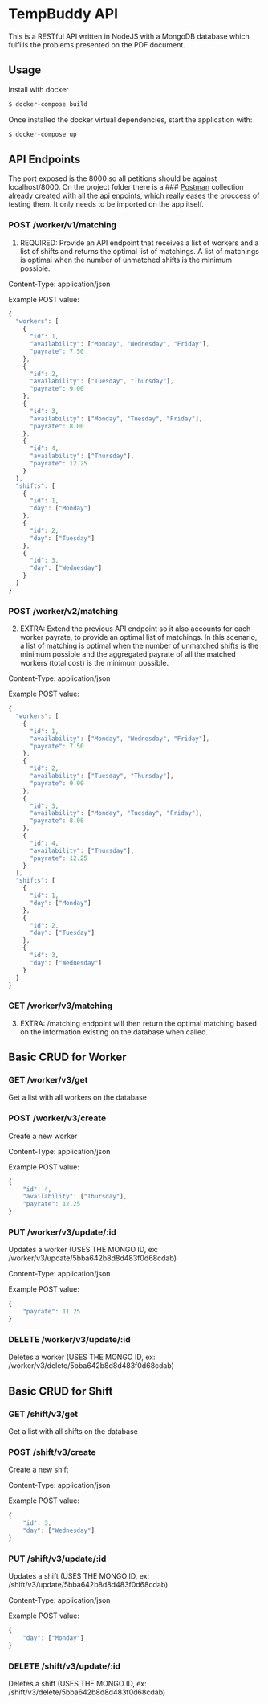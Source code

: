 # TempBuddy API
This is a RESTful API written in NodeJS with a MongoDB database which fulfills the problems presented on the PDF document.

## Usage
Install with docker

```bash
$ docker-compose build
```
Once installed the docker virtual dependencies, start the application with:
```bash
$ docker-compose up
```

## API Endpoints
The port exposed is the 8000 so all petitions should be against localhost/8000. On the project folder there is a ### [Postman](https://www.getpostman.com/apps) collection already created with all the api enpoints, which really eases the proccess of testing them. It only needs to be imported on the app itself.

### POST /worker/v1/matching
1) REQUIRED: Provide an API endpoint that receives a list of workers and a list of shifts and returns the optimal list of matchings. A list of matchings is optimal when the number of unmatched shifts is the minimum possible.

Content-Type: application/json

Example POST value:
```javascript
{
  "workers": [
    {
      "id": 1,
      "availability": ["Monday", "Wednesday", "Friday"],
      "payrate": 7.50
    },
    {
      "id": 2,
      "availability": ["Tuesday", "Thursday"],
      "payrate": 9.00
    },
    {
      "id": 3,
      "availability": ["Monday", "Tuesday", "Friday"],
      "payrate": 8.00
    },
    {
      "id": 4,
      "availability": ["Thursday"],
      "payrate": 12.25
    }
  ],
  "shifts": [
    {
      "id": 1,
      "day": ["Monday"]
    },
    {
      "id": 2,
      "day": ["Tuesday"]
    },
    {
      "id": 3,
      "day": ["Wednesday"]
    }
  ]
}
```

### POST /worker/v2/matching
2) EXTRA: Extend the previous API endpoint so it also accounts for each worker payrate, to provide an optimal list of matchings. In this scenario, a list of matching is optimal when the number of unmatched shifts is the minimum possible and the aggregated payrate of all the matched workers (total cost) is the minimum possible.

Content-Type: application/json

Example POST value:
```javascript
{
  "workers": [
    {
      "id": 1,
      "availability": ["Monday", "Wednesday", "Friday"],
      "payrate": 7.50
    },
    {
      "id": 2,
      "availability": ["Tuesday", "Thursday"],
      "payrate": 9.00
    },
    {
      "id": 3,
      "availability": ["Monday", "Tuesday", "Friday"],
      "payrate": 8.00
    },
    {
      "id": 4,
      "availability": ["Thursday"],
      "payrate": 12.25
    }
  ],
  "shifts": [
    {
      "id": 1,
      "day": ["Monday"]
    },
    {
      "id": 2,
      "day": ["Tuesday"]
    },
    {
      "id": 3,
      "day": ["Wednesday"]
    }
  ]
}
```


### GET /worker/v3/matching
3) EXTRA: /matching endpoint will then return the optimal matching based on the information existing on the database when called.


## Basic CRUD for Worker

### GET /worker/v3/get
Get a list with all workers on the database

### POST /worker/v3/create
Create a new worker

Content-Type: application/json

Example POST value:
```javascript
{
    "id": 4,
    "availability": ["Thursday"],
    "payrate": 12.25
}
```

### PUT /worker/v3/update/:id
Updates a worker (USES THE MONGO ID, ex: /worker/v3/update/5bba642b8d8d483f0d68cdab)

Content-Type: application/json

Example POST value:
```javascript
{
    "payrate": 11.25
}
```

### DELETE /worker/v3/update/:id
Deletes a worker (USES THE MONGO ID, ex: /worker/v3/delete/5bba642b8d8d483f0d68cdab)

## Basic CRUD for Shift

### GET /shift/v3/get
Get a list with all shifts on the database

### POST /shift/v3/create
Create a new shift

Content-Type: application/json

Example POST value:
```javascript
{
    "id": 3,
    "day": ["Wednesday"]
}
```

### PUT /shift/v3/update/:id
Updates a shift (USES THE MONGO ID, ex: /shift/v3/update/5bba642b8d8d483f0d68cdab)

Content-Type: application/json

Example POST value:
```javascript
{
    "day": ["Monday"]
}
```

### DELETE /shift/v3/update/:id
Deletes a shift (USES THE MONGO ID, ex: /shift/v3/delete/5bba642b8d8d483f0d68cdab)

